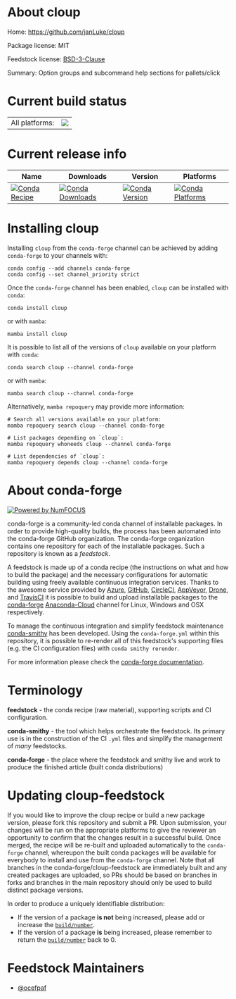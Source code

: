About cloup
===========

Home: https://github.com/janLuke/cloup

Package license: MIT

Feedstock license: [BSD-3-Clause](https://github.com/conda-forge/cloup-feedstock/blob/main/LICENSE.txt)

Summary: Option groups and subcommand help sections for pallets/click

Current build status
====================


<table><tr><td>All platforms:</td>
    <td>
      <a href="https://dev.azure.com/conda-forge/feedstock-builds/_build/latest?definitionId=12774&branchName=main">
        <img src="https://dev.azure.com/conda-forge/feedstock-builds/_apis/build/status/cloup-feedstock?branchName=main">
      </a>
    </td>
  </tr>
</table>

Current release info
====================

| Name | Downloads | Version | Platforms |
| --- | --- | --- | --- |
| [![Conda Recipe](https://img.shields.io/badge/recipe-cloup-green.svg)](https://anaconda.org/conda-forge/cloup) | [![Conda Downloads](https://img.shields.io/conda/dn/conda-forge/cloup.svg)](https://anaconda.org/conda-forge/cloup) | [![Conda Version](https://img.shields.io/conda/vn/conda-forge/cloup.svg)](https://anaconda.org/conda-forge/cloup) | [![Conda Platforms](https://img.shields.io/conda/pn/conda-forge/cloup.svg)](https://anaconda.org/conda-forge/cloup) |

Installing cloup
================

Installing `cloup` from the `conda-forge` channel can be achieved by adding `conda-forge` to your channels with:

```
conda config --add channels conda-forge
conda config --set channel_priority strict
```

Once the `conda-forge` channel has been enabled, `cloup` can be installed with `conda`:

```
conda install cloup
```

or with `mamba`:

```
mamba install cloup
```

It is possible to list all of the versions of `cloup` available on your platform with `conda`:

```
conda search cloup --channel conda-forge
```

or with `mamba`:

```
mamba search cloup --channel conda-forge
```

Alternatively, `mamba repoquery` may provide more information:

```
# Search all versions available on your platform:
mamba repoquery search cloup --channel conda-forge

# List packages depending on `cloup`:
mamba repoquery whoneeds cloup --channel conda-forge

# List dependencies of `cloup`:
mamba repoquery depends cloup --channel conda-forge
```


About conda-forge
=================

[![Powered by
NumFOCUS](https://img.shields.io/badge/powered%20by-NumFOCUS-orange.svg?style=flat&colorA=E1523D&colorB=007D8A)](https://numfocus.org)

conda-forge is a community-led conda channel of installable packages.
In order to provide high-quality builds, the process has been automated into the
conda-forge GitHub organization. The conda-forge organization contains one repository
for each of the installable packages. Such a repository is known as a *feedstock*.

A feedstock is made up of a conda recipe (the instructions on what and how to build
the package) and the necessary configurations for automatic building using freely
available continuous integration services. Thanks to the awesome service provided by
[Azure](https://azure.microsoft.com/en-us/services/devops/), [GitHub](https://github.com/),
[CircleCI](https://circleci.com/), [AppVeyor](https://www.appveyor.com/),
[Drone](https://cloud.drone.io/welcome), and [TravisCI](https://travis-ci.com/)
it is possible to build and upload installable packages to the
[conda-forge](https://anaconda.org/conda-forge) [Anaconda-Cloud](https://anaconda.org/)
channel for Linux, Windows and OSX respectively.

To manage the continuous integration and simplify feedstock maintenance
[conda-smithy](https://github.com/conda-forge/conda-smithy) has been developed.
Using the ``conda-forge.yml`` within this repository, it is possible to re-render all of
this feedstock's supporting files (e.g. the CI configuration files) with ``conda smithy rerender``.

For more information please check the [conda-forge documentation](https://conda-forge.org/docs/).

Terminology
===========

**feedstock** - the conda recipe (raw material), supporting scripts and CI configuration.

**conda-smithy** - the tool which helps orchestrate the feedstock.
                   Its primary use is in the construction of the CI ``.yml`` files
                   and simplify the management of *many* feedstocks.

**conda-forge** - the place where the feedstock and smithy live and work to
                  produce the finished article (built conda distributions)


Updating cloup-feedstock
========================

If you would like to improve the cloup recipe or build a new
package version, please fork this repository and submit a PR. Upon submission,
your changes will be run on the appropriate platforms to give the reviewer an
opportunity to confirm that the changes result in a successful build. Once
merged, the recipe will be re-built and uploaded automatically to the
`conda-forge` channel, whereupon the built conda packages will be available for
everybody to install and use from the `conda-forge` channel.
Note that all branches in the conda-forge/cloup-feedstock are
immediately built and any created packages are uploaded, so PRs should be based
on branches in forks and branches in the main repository should only be used to
build distinct package versions.

In order to produce a uniquely identifiable distribution:
 * If the version of a package **is not** being increased, please add or increase
   the [``build/number``](https://docs.conda.io/projects/conda-build/en/latest/resources/define-metadata.html#build-number-and-string).
 * If the version of a package **is** being increased, please remember to return
   the [``build/number``](https://docs.conda.io/projects/conda-build/en/latest/resources/define-metadata.html#build-number-and-string)
   back to 0.

Feedstock Maintainers
=====================

* [@ocefpaf](https://github.com/ocefpaf/)

